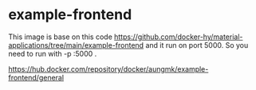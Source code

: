 # example-frontend

This image is base on this code https://github.com/docker-hy/material-applications/tree/main/example-frontend and it run on port 5000. So you need to run with -p <host-port>:5000 .

https://hub.docker.com/repository/docker/aungmk/example-frontend/general
